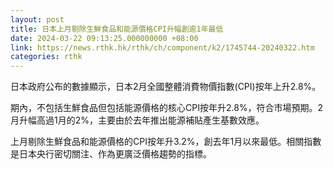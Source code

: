 ```yaml
---
layout: post
title: 日本上月剔除生鮮食品和能源價格CPI升幅創逾1年最低
date: 2024-03-22 09:13:25.000000000 +08:00
link: https://news.rthk.hk/rthk/ch/component/k2/1745744-20240322.htm
categories: rthk
---
```


日本政府公布的數據顯示，日本2月全國整體消費物價指數(CPI)按年上升2.8%。

期內，不包括生鮮食品但包括能源價格的核心CPI按年升2.8%，符合市場預期。2月升幅高過1月的2%，主要由於去年推出能源補貼產生基數效應。

上月剔除生鮮食品和能源價格的CPI按年升3.2%，創去年1月以來最低。相關指數是日本央行密切關注、作為更廣泛價格趨勢的指標。
